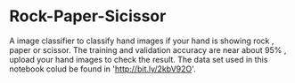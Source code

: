 # Rock-Paper-Sicissor
A image classifier to classify hand images if your hand is showing rock , paper or scissor. The training and validation accuracy are near about 95% , upload your hand images to check the result. The data set used in this notebook colud be found in 'http://bit.ly/2kbV92O'. 
